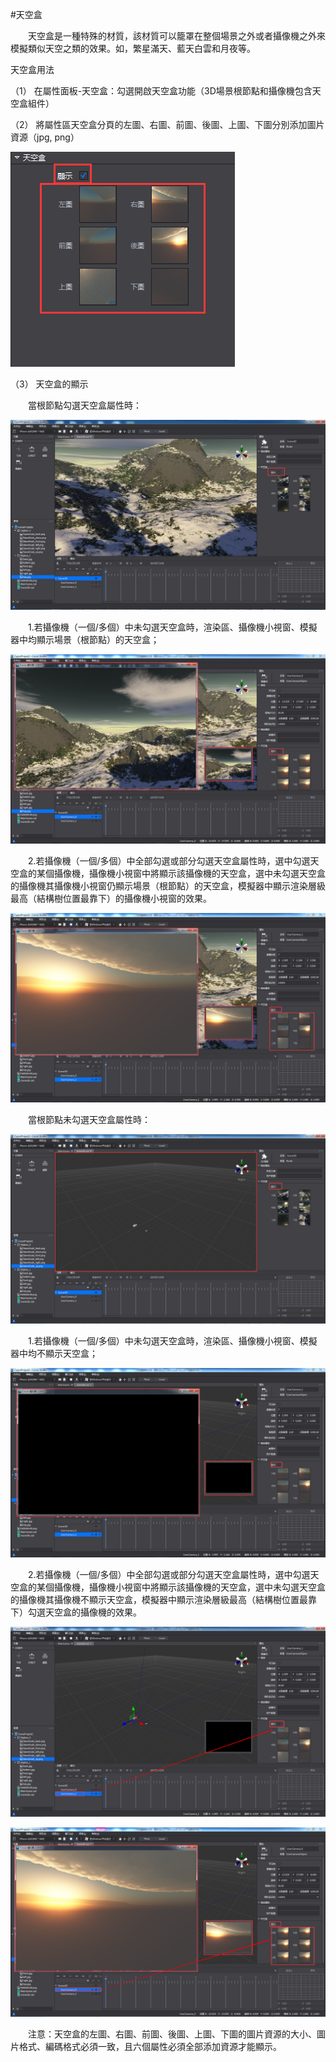 #天空盒

&emsp;&emsp;天空盒是一種特殊的材質，該材質可以籠罩在整個場景之外或者攝像機之外來模擬類似天空之類的效果。如，繁星滿天、藍天白雲和月夜等。

天空盒用法

（1）    在屬性面板-天空盒：勾選開啟天空盒功能（3D場景根節點和攝像機包含天空盒組件）

（2）    將屬性區天空盒分頁的左圖、右圖、前圖、後圖、上圖、下圖分別添加圖片資源（jpg, png）

![image](res_tw/image001.png)
         
（3）    天空盒的顯示

&emsp;&emsp;當根節點勾選天空盒屬性時：

![image](res/image002.png)

&emsp;&emsp;1.若攝像機（一個/多個）中未勾選天空盒時，渲染區、攝像機小視窗、模擬器中均顯示場景（根節點）的天空盒；

![image](res/image003.png)

&emsp;&emsp;2.若攝像機（一個/多個）中全部勾選或部分勾選天空盒屬性時，選中勾選天空盒的某個攝像機，攝像機小視窗中將顯示該攝像機的天空盒，選中未勾選天空盒的攝像機其攝像機小視窗仍顯示場景（根節點）的天空盒，模擬器中顯示渲染層級最高（結構樹位置最靠下）的攝像機小視窗的效果。

![image](res/image004.png)

&emsp;&emsp;當根節點未勾選天空盒屬性時：

![image](res/image005.png)

&emsp;&emsp;1.若攝像機（一個/多個）中未勾選天空盒時，渲染區、攝像機小視窗、模擬器中均不顯示天空盒；

![image](res/image006.png)

&emsp;&emsp;2.若攝像機（一個/多個）中全部勾選或部分勾選天空盒屬性時，選中勾選天空盒的某個攝像機，攝像機小視窗中將顯示該攝像機的天空盒，選中未勾選天空盒的攝像機其攝像機不顯示天空盒，模擬器中顯示渲染層級最高（結構樹位置最靠下）勾選天空盒的攝像機的效果。

![image](res/image007.png) 

![image](res/image008.png)
 
&emsp;&emsp;注意：天空盒的左圖、右圖、前圖、後圖、上圖、下圖的圖片資源的大小、圖片格式、編碼格式必須一致，且六個屬性必須全部添加資源才能顯示。
